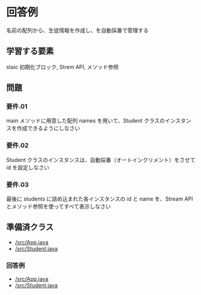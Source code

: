 # 回答例  
名前の配列から、生徒情報を作成し、を自動採番で管理する  
   
 ## 学習する要素  
 staic 初期化ブロック, Strem API, メソッド参照  
 
 ## 問題  
     
 ### 要件.01  
 main メソッドに用意した配列 names を用いて、Student クラスのインスタンスを作成できるようにしなさい  
 
 ### 要件.02  
 Student クラスのインスタンスは、自動採番（オートインクリメント）をさせて id を設定しなさい  
   
 ### 要件.03  
 最後に students に詰め込まれた各インスタンスの id と name を、Stream API とメソッド参照を使ってすべて表示しなさい 
   
 ## 準備済クラス  
 - [/src/App.java](../01.question/src/App.java)  
 - [/src/Student.java](../01.question/src/Student.java)  

### 回答例
 - [/src/App.java](./src/App.java)  
 - [/src/Student.java](./src/Student.java)  
   
